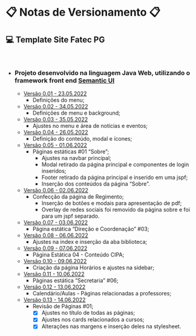 # 📋 Notas de Versionamento 📋

## **💻 Template Site Fatec PG**

&nbsp;

- ### **Projeto desenvolvido na linguagem Java Web, utilizando o framework front end [Semantic UI](https://semantic-ui.com/)**

  - [Versão 0.01 - 23.05.2022](https://github.com/LuizMiguelSR/templateSemanticUi/commit/95e0fba91b41e5ff03bfbd31efa63296402eb72a) 
    - Definições do menu;
  - [Versão 0.02 - 34.05.2022](https://github.com/LuizMiguelSR/templateSemanticUi/commit/6885e484d6b657ca877524ef81ad9ab6eed07741) 
    - Definições de menu e background;
  - [Versão 0.03 - 35.05.2022](https://github.com/LuizMiguelSR/templateSemanticUi/commit/7d24f46c9a5b9cd54f10c215c0963384838bc82e) 
    - Ajustes no menu e área de notícias e eventos;
  - [Versão 0.04 - 26.05.2022](https://github.com/LuizMiguelSR/templateSemanticUi/commit/ca35a5c0c6c403f142756f8e999183d8328c389b) 
    - Definição do conteúdo, modal e ícones;
  - [Versão 0.05 - 01.06.2022](https://github.com/LuizMiguelSR/templateSemanticUi/commit/b5a6a11960c5178ebe387a9c501e20fa03115c42) 
    - Páginas estáticas #01 “Sobre”;
      - Ajustes na navbar principal;
      - Modal retirado da página principal e componentes de login inseridos;
      - Footer retirado da página principal e inserido em uma jspf;
      - Inserção dos conteúdos da página “Sobre”.
  - [Versão 0.06 - 02.06.2022](https://github.com/LuizMiguelSR/templateSemanticUi/commit/091f7c05aa9aec4372ce43cce6880b844b7b3823)
    - Confecção da página de Regimento;
      - Inserção de botões e modais para apresentação de pdf;
      - Overlay de redes sociais foi removido da página sobre e foi para um jspf separado.
  - [Versão 0.07 - 03.06.2022](https://github.com/LuizMiguelSR/templateSemanticUi/commit/b14bb9217890494bd37cd4fe2f09143fe8dc6534)
    - Página estática “Direção e Coordenação” #03;
  - [Versão 0.08 - 06.06.2022](https://github.com/LuizMiguelSR/templateSemanticUi/commit/31ddcb40821ece6dad80a7729f135154f152f7dc)
    - Ajustes na index e inserção da aba biblioteca;
  - [Versão 0.09 - 07.06.2022](https://github.com/LuizMiguelSR/templateSemanticUi/commit/68b7bfd76ea11fd903676cfe4d9eb39207d5e92d)
    - Página Estática 04 - Conteúdo CIPA;
  - [Versão 0.10 - 09.06.2022](https://github.com/LuizMiguelSR/templateSemanticUi/commit/0d7ebadcb828e1f4c73e168f8278d9bae83edd6e)
    - Criação da página Horários e ajustes na sidebar;
  - [Versão 0.11 - 10.06.2022](https://github.com/LuizMiguelSR/templateSemanticUi/commit/317812374af199a151eb581bd1fd9bbbc2038ac1)
    - Páginas estática “Secretaria” #06;
  - [Versão 0.12 - 13.06.2022](https://github.com/LuizMiguelSR/templateSemanticUi/commit/e7c746a7fb35c287b6d7cbf9bbeee116ad7aae68)
    - Calendário/Aulas - Páginas relacionadas a professores;
  - [Versão 0.13 - 14.06.2022](https://github.com/LuizMiguelSR/templateSemanticUi/commit/27988a60e55b539c05a7c9b9b89a40dbb30d2c19)
    - Revisão de Páginas #01;
      - [x]  Ajustes no título de todas as páginas;
      - [x]  Ajustes nos cards relacionados a cursos;
      - [x]  Alterações nas margens e inserção deles na stylesheet.